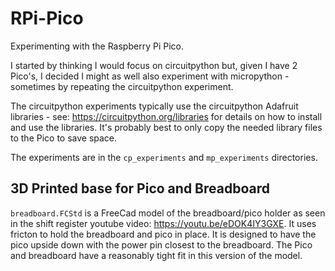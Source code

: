 # RPi-Pico
Experimenting with the Raspberry Pi Pico.

I started by thinking I would focus on circuitpython but, given I have 2 Pico's, I decided I might as well also experiment with micropython - sometimes by repeating the circuitpython experiment.

The circuitpython experiments typically use the circuitpython Adafruit libraries - see: https://circuitpython.org/libraries for details on how to install and use the libraries. It's probably best to only copy the needed library files to the Pico to save space.

The experiments are in the `cp_experiments` and `mp_experiments` directories.

## 3D Printed base for Pico and Breadboard
`breadboard.FCStd` is a FreeCad model of the breadboard/pico holder as seen in the shift register youtube video: https://youtu.be/eDOK4IY3GXE. It uses fricton to hold the breadboard and pico in place. It is designed to have the pico upside down with the power pin closest to the breadboard. The Pico and breadboard have a reasonably tight fit in this version of the model.
